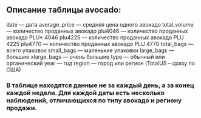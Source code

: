 ## Описание таблицы avocado:
  
  date — дата
  average_price — средняя цена одного авокадо
  total_volume — количество проданных авокадо
  plu4046 — количество проданных авокадо PLU* 4046
  plu4225 — количество проданных авокадо PLU 4225
  plu4770 — количество проданных авокадо PLU 4770
  total_bags — всего упаковок
  small_bags — маленькие упаковки
  large_bags — большие
  xlarge_bags — очень большие
  type — обычный или органический
  year — год
  region — город или регион (TotalUS – сразу по США)
  
### В таблице находятся данные не за каждый день, а за конец каждой недели. Для каждой даты есть несколько наблюдений, отличающихся по типу авокадо и региону продажи.

